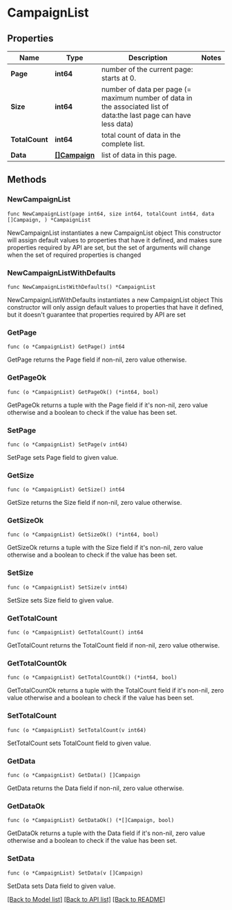 # CampaignList

## Properties

Name | Type | Description | Notes
------------ | ------------- | ------------- | -------------
**Page** | **int64** | number of the current page: starts at 0. | 
**Size** | **int64** | number of data per page (&#x3D; maximum number of data in the associated list of data:the last page can have less data) | 
**TotalCount** | **int64** | total count of data in the complete list. | 
**Data** | [**[]Campaign**](Campaign.md) | list of data in this page. | 

## Methods

### NewCampaignList

`func NewCampaignList(page int64, size int64, totalCount int64, data []Campaign, ) *CampaignList`

NewCampaignList instantiates a new CampaignList object
This constructor will assign default values to properties that have it defined,
and makes sure properties required by API are set, but the set of arguments
will change when the set of required properties is changed

### NewCampaignListWithDefaults

`func NewCampaignListWithDefaults() *CampaignList`

NewCampaignListWithDefaults instantiates a new CampaignList object
This constructor will only assign default values to properties that have it defined,
but it doesn't guarantee that properties required by API are set

### GetPage

`func (o *CampaignList) GetPage() int64`

GetPage returns the Page field if non-nil, zero value otherwise.

### GetPageOk

`func (o *CampaignList) GetPageOk() (*int64, bool)`

GetPageOk returns a tuple with the Page field if it's non-nil, zero value otherwise
and a boolean to check if the value has been set.

### SetPage

`func (o *CampaignList) SetPage(v int64)`

SetPage sets Page field to given value.


### GetSize

`func (o *CampaignList) GetSize() int64`

GetSize returns the Size field if non-nil, zero value otherwise.

### GetSizeOk

`func (o *CampaignList) GetSizeOk() (*int64, bool)`

GetSizeOk returns a tuple with the Size field if it's non-nil, zero value otherwise
and a boolean to check if the value has been set.

### SetSize

`func (o *CampaignList) SetSize(v int64)`

SetSize sets Size field to given value.


### GetTotalCount

`func (o *CampaignList) GetTotalCount() int64`

GetTotalCount returns the TotalCount field if non-nil, zero value otherwise.

### GetTotalCountOk

`func (o *CampaignList) GetTotalCountOk() (*int64, bool)`

GetTotalCountOk returns a tuple with the TotalCount field if it's non-nil, zero value otherwise
and a boolean to check if the value has been set.

### SetTotalCount

`func (o *CampaignList) SetTotalCount(v int64)`

SetTotalCount sets TotalCount field to given value.


### GetData

`func (o *CampaignList) GetData() []Campaign`

GetData returns the Data field if non-nil, zero value otherwise.

### GetDataOk

`func (o *CampaignList) GetDataOk() (*[]Campaign, bool)`

GetDataOk returns a tuple with the Data field if it's non-nil, zero value otherwise
and a boolean to check if the value has been set.

### SetData

`func (o *CampaignList) SetData(v []Campaign)`

SetData sets Data field to given value.



[[Back to Model list]](../README.md#documentation-for-models) [[Back to API list]](../README.md#documentation-for-api-endpoints) [[Back to README]](../README.md)


